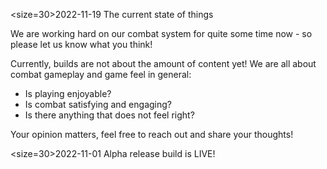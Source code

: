 <size=30>2022-11-19 The current state of things</size>

We are working hard on our combat system for quite some time now - so please let us know what you think!

Currently, builds are not about the amount of content yet! We are all about combat gameplay and game feel in general:

- Is playing enjoyable?
- Is combat satisfying and engaging?
- Is there anything that does not feel right?

Your opinion matters, feel free to reach out and share your thoughts!


<size=30>2022-11-01 Alpha release build is LIVE!</size>


